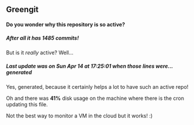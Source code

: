 ## Greengit

#### Do you wonder why this repository is so active?

##### After all it has 1485 commits!

But is it *really* active? Well...

##### Last update was on Sun Apr 14 at 17:25:01 when those lines were... generated

Yes, generated, because it certainly helps a lot to have such an active repo!

Oh and there was **41%** disk usage on the machine
where there is the cron updating this file.

Not the best way to monitor a VM in the cloud but it works! :)
